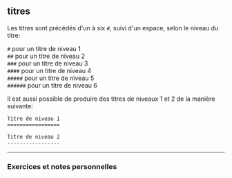 ## titres

Les titres sont précédés d'un à six `#`, suivi d'un espace, selon le niveau du titre:

`#` pour un titre de niveau 1   
`##` pour un titre de niveau 2   
`###` pour un titre de niveau 3   
`####` pour un titre de niveau 4   
`#####` pour un titre de niveau 5   
`######` pour un titre de niveau 6   

Il est aussi possible de produire des titres de niveaux 1 et 2 de la manière suivante:

`Titre de niveau 1`   
`=================`

`Titre de niveau 2`   
`-----------------`

---

### Exercices et notes personnelles